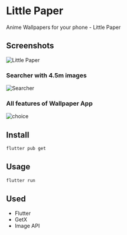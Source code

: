 # Little Paper
Anime Wallpapers for your phone - Little Paper

## Screenshots
![Little Paper](https://github.com/DaDaDaTheoryNow/Little-Paper/assets/105795587/b31dcc9c-e347-4ae5-8e8c-38a1c78a6ef7)

### Searcher with 4.5m images
![Searcher](https://github.com/DaDaDaTheoryNow/Little-Paper/assets/105795587/26eb602b-54c7-4555-ae5b-34ffb479aa29)

### All features of Wallpaper App
![choice](https://github.com/DaDaDaTheoryNow/Little-Paper/assets/105795587/0c9435ca-1f95-42e8-9c32-19ff6ec210f2)

## Install

```sh
flutter pub get
```

## Usage

```sh
flutter run
```

## Used
- Flutter
- GetX
- Image API
